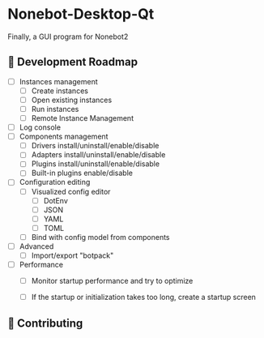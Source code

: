# Nonebot-Desktop-Qt

Finally, a GUI program for Nonebot2

## :compass: Development Roadmap

* [ ] Instances management
  * [ ] Create instances
  * [ ] Open existing instances
  * [ ] Run instances
  * [ ] Remote Instance Management
* [ ] Log console
* [ ] Components management
  * [ ] Drivers install/uninstall/enable/disable
  * [ ] Adapters install/uninstall/enable/disable
  * [ ] Plugins install/uninstall/enable/disable
  * [ ] Built-in plugins enable/disable
* [ ] Configuration editing
  * [ ] Visualized config editor
    * [ ] DotEnv
    * [ ] JSON
    * [ ] YAML
    * [ ] TOML
  * [ ] Bind with config model from components
* [ ] Advanced
  * [ ] Import/export "botpack"
* [ ] Performance
  * [ ] Monitor startup performance and try to optimize
  * [ ] If the startup or initialization takes too long, create a startup screen


## :wave: Contributing